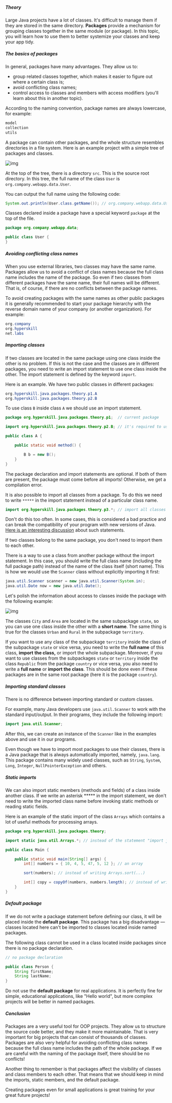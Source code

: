 ##### Theory

Large Java projects have a lot of classes. It's difficult to manage them if they are stored in the same directory. **Packages** provide a mechanism for grouping classes together in the same module (or package). In this topic, you will learn how to use them to better systemize your classes and keep your app tidy.

##### The basics of packages

In general, packages have many advantages. They allow us to:

- group related classes together, which makes it easier to figure out where a certain class is;
- avoid conflicting class names;
- control access to classes and members with access modifiers (you'll learn about this in another topic).

According to the naming convention, package names are always lowercase, for example:

```java
model
collection
utils
```

A package can contain other packages, and the whole structure resembles directories in a file system. Here is an example project with a simple tree of packages and classes.

![img](Package.assets/119ac6ef-23fa-44bf-b5cc-a1b104a8f473.png)

At the top of the tree, there is a directory `src`. This is the source root directory. In this tree, the full name of the class `User` is `org.company.webapp.data.User`.

You can output the full name using the following code:

```java
System.out.println(User.class.getName()); // org.company.webapp.data.User
```

Classes declared inside a package have a special keyword `package` at the top of the file.

```java
package org.company.webapp.data;

public class User {
}
```

##### Avoiding conflicting class names

When you use external libraries, two classes may have the same name. Packages allow us to avoid a conflict of class names because the full class name includes the name of the package. So even if two classes from different packages have the same name, their full names will be different. That is, of course, if there are no conflicts between the package names.

To avoid creating packages with the same names as other public packages it is generally recommended to start your package hierarchy with the reverse domain name of your company (or another organization). For example:

```java
org.company
org.hyperskill
net.labs
```

##### Importing classes

If two classes are located in the same package using one class inside the other is no problem. If this is not the case and the classes are in different packages, you need to write an import statement to use one class inside the other. The import statement is defined by the keyword `import`.

Here is an example. We have two public classes in different packages:

```java
org.hyperskill.java.packages.theory.p1.A
org.hyperskill.java.packages.theory.p2.B
```

To use class `B` inside class `A` we should use an import statement.

```java
package org.hyperskill.java.packages.theory.p1;  // current package

import org.hyperskill.java.packages.theory.p2.B; // it's required to use the import

public class A {

    public static void method() {

        B b = new B();
    }
}
```

The package declaration and import statements are optional. If both of them are present, the package must come before all imports! Otherwise, we get a compilation error.

It is also possible to import all classes from a package. To do this we need to write `*****` in the import statement instead of a particular class name.

```java
import org.hyperskill.java.packages.theory.p3.*; // import all classes from the package
```

Don't do this too often. In some cases, this is considered a bad practice and can break the compatibility of your program with new versions of Java. [Here is an interesting discussion](https://stackoverflow.com/questions/147454/why-using-a-wild-card-with-a-java-import-statement-bad) about such statements.

If two classes belong to the same package, you don't need to import them to each other.

There is a way to use a class from another package without the import statement. In this case, you should write the full class name (including the full package path) instead of the name of the class itself (short name). This is how we would use the `Scanner` class without explicitly importing it first:

```java
java.util.Scanner scanner = new java.util.Scanner(System.in);
java.util.Date now = new java.util.Date();
```

Let's polish the information about access to classes inside the package with the following example:

![img](Package.assets/0b07ed22-3058-48a1-96ad-9442d2f5a9ae.png)

The classes `City` and `Area` are located in the same subpackage `state`, so you can use one class inside the other with a **short name**. The same thing is true for the classes `Urban` and `Rural` in the subpackage `territory`.

If you want to use any class of the subpackage `territory` inside the class of the subpackage `state` or vice versa, you need to write the **full name** of this class, **import** **the class,** or import the whole subpackage. Moreover, if you want to use classes from the subpackages `state` or `territory` inside the class `Republic` from the package `country` or vice versa, you also need to write a **full name** or **import** **the class**. This should be done even if these packages are in the same root package (here it is the package `country`).

##### Importing standard classes

There is no difference between importing standard or custom classes.

For example, many Java developers use `java.util.Scanner` to work with the standard input/output. In their programs, they include the following import:

```java
import java.util.Scanner;
```

After this, we can create an instance of the `Scanner` like in the examples above and use it in our programs.

Even though we have to import most packages to use their classes, there is a Java package that is always automatically imported, namely, `java.lang`. This package contains many widely used classes, such as `String`, `System`, `Long`, `Integer`, `NullPointerException` and others.

##### Static imports

We can also import static members (methods and fields) of a class inside another class. If we write an asterisk ***** in the import statement, we don't need to write the imported class name before invoking static methods or reading static fields.

Here is an example of the static import of the class `Arrays` which contains a lot of useful methods for processing arrays.

```java
package org.hyperskill.java.packages.theory;

import static java.util.Arrays.*; // instead of the statement "import java.util.Arrays;"

public class Main {

    public static void main(String[] args) {
        int[] numbers = { 10, 4, 5, 47, 5, 12 }; // an array

        sort(numbers); // instead of writing Arrays.sort(...)

        int[] copy = copyOf(numbers, numbers.length); // instead of writing Arrays.copyOf(...)
    }
}
```

##### Default package

If we do not write a package statement before defining our class, it will be placed inside the **default package**. This package has a big disadvantage — classes located here can't be imported to classes located inside named packages.

The following class cannot be used in a class located inside packages since there is no package declaration.

```java
// no package declaration

public class Person {
    String firstName;
    String lastName;
}
```

Do not use the **default package** for real applications. It is perfectly fine for simple, educational applications, like "Hello world", but more complex projects will be better in named packages.

##### Conclusion

Packages are a very useful tool for OOP projects. They allow us to structure the source code better, and they make it more maintainable. That is very important for big projects that can consist of thousands of classes. Packages are also very helpful for avoiding conflicting class names because the full class name includes the path of the whole package. If we are careful with the naming of the package itself, there should be no conflicts!

Another thing to remember is that packages affect the visibility of classes and class members to each other. That means that we should keep in mind the imports, static members, and the default package.

Creating packages even for small applications is great training for your great future projects!